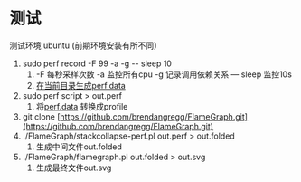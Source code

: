 # 测试

测试环境 ubuntu (前期环境安装有所不同）

1. sudo perf record -F 99 -a -g -- sleep 10
    1. -F 每秒采样次数 -a 监控所有cpu -g 记录调用依赖关系 — sleep 监控10s 
    2. [在当前目录生成perf.data](http://上面一步会在当前目录生成perf.data)
2. sudo perf script > out.perf
    1. 将[perf.data](http://上面一步会在当前目录生成perf.data) 转换成profile
3. git clone [https://github.com/brendangregg/FlameGraph.git](https://github.com/brendangregg/FlameGraph.git)
4. ./FlameGraph/stackcollapse-perf.pl out.perf > out.folded
    1. 生成中间文件out.folded
5. ./FlameGraph/flamegraph.pl out.folded > out.svg
    1. 生成最终文件out.svg